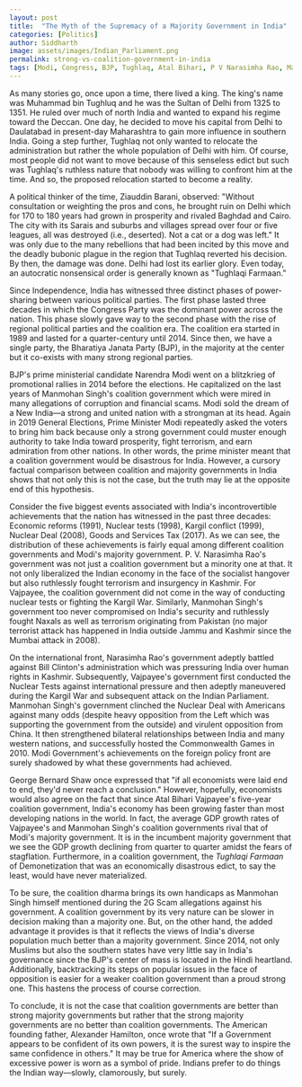 ```yaml
---
layout: post
title:  "The Myth of the Supremacy of a Majority Government in India"
categories: [Politics]
author: Siddharth
image: assets/images/Indian_Parliament.png
permalink: strong-vs-coalition-government-in-india
tags: [Modi, Congress, BJP, Tughlaq, Atal Bihari, P V Narasimha Rao, Manmohan Singh, Hamilton]
---
```

As many stories go, once upon a time, there lived a king. The king's name was Muhammad bin Tughluq and he was the Sultan of Delhi from 1325 to 1351. He ruled over much of north India and wanted to expand his regime toward the Deccan. One day, he decided to move his capital from Delhi to Daulatabad in present-day Maharashtra to gain more influence in southern India. Going a step further, Tughlaq not only wanted to relocate the administration but rather the whole population of Delhi with him. Of course, most people did not want to move because of this senseless edict but such was Tughlaq's ruthless nature that nobody was willing to confront him at the time. And so, the proposed relocation started to become a reality.

A political thinker of the time, Ziauddin Barani, observed: "Without consultation or weighting the pros and cons, he brought ruin on Delhi which for 170 to 180 years had grown in prosperity and rivaled Baghdad and Cairo. The city with its Sarais and suburbs and villages spread over four or five leagues, all was destroyed (i.e., deserted). Not a cat or a dog was left." It was only due to the many rebellions that had been incited by this move and the deadly bubonic plague in the region that Tughlaq reverted his decision. By then, the damage was done. Delhi had lost its earlier glory. Even today, an autocratic nonsensical order is generally known as "Tughlaqi Farmaan."

Since Independence, India has witnessed three distinct phases of power-sharing between various political parties. The first phase lasted three decades in which the Congress Party was the dominant power across the nation. This phase slowly gave way to the second phase with the rise of regional political parties and the coalition era. The coalition era started in 1989 and lasted for a quarter-century until 2014. Since then, we have a single party, the Bharatiya Janata Party (BJP), in the majority at the center but it co-exists with many strong regional parties.

BJP's prime ministerial candidate Narendra Modi went on a blitzkrieg of promotional rallies in 2014 before the elections. He capitalized on the last years of Manmohan Singh's coalition government which were mired in many allegations of corruption and financial scams. Modi sold the dream of a New India—a strong and united nation with a strongman at its head. Again in 2019 General Elections, Prime Minister Modi repeatedly asked the voters to bring him back because only a strong government could muster enough authority to take India toward prosperity, fight terrorism, and earn admiration from other nations. In other words, the prime minister meant that a coalition government would be disastrous for India. However, a cursory factual comparison between coalition and majority governments in India shows that not only this is not the case, but the truth may lie at the opposite end of this hypothesis.

Consider the five biggest events associated with India's incontrovertible achievements that the nation has witnessed in the past three decades: Economic reforms (1991), Nuclear tests (1998), Kargil conflict (1999), Nuclear Deal (2008), Goods and Services Tax (2017). As we can see, the distribution of these achievements is fairly equal among different coalition governments and Modi's majority government. P. V. Narasimha Rao's government was not just a coalition government but a minority one at that. It not only liberalized the Indian economy in the face of the socialist hangover but also ruthlessly fought terrorism and insurgency in Kashmir. For Vajpayee, the coalition government did not come in the way of conducting nuclear tests or fighting the Kargil War. Similarly, Manmohan Singh's government too never compromised on India's security and ruthlessly fought Naxals as well as terrorism originating from Pakistan (no major terrorist attack has happened in India outside Jammu and Kashmir since the Mumbai attack in 2008). 

On the international front, Narasimha Rao's government adeptly battled against Bill Clinton's administration which was pressuring India over human rights in Kashmir. Subsequently, Vajpayee's government first conducted the Nuclear Tests against international pressure and then adeptly maneuvered during the Kargil War and subsequent attack on the Indian Parliament. Manmohan Singh's government clinched the Nuclear Deal with Americans against many odds (despite heavy opposition from the Left which was supporting the government from the outside) and virulent opposition from China. It then strengthened bilateral relationships between India and many western nations, and successfully hosted the Commonwealth Games in 2010. Modi Government's achievements on the foreign policy front are surely shadowed by what these governments had achieved.

George Bernard Shaw once expressed that "if all economists were laid end to end, they'd never reach a conclusion." However, hopefully, economists would also agree on the fact that since Atal Bihari Vajpayee's five-year coalition government, India's economy has been growing faster than most developing nations in the world. In fact, the average GDP growth rates of Vajpayee's and Manmohan Singh's coalition governments rival that of Modi's majority government. It is in the incumbent majority government that we see the GDP growth declining from quarter to quarter amidst the fears of stagflation. Furthermore, in a coalition government, the <i>Tughlaqi Farmaan</i> of Demonetization that was an economically disastrous edict, to say the least, would have never materialized.

To be sure, the coalition dharma brings its own handicaps as Manmohan Singh himself mentioned during the 2G Scam allegations against his government. A coalition government by its very nature can be slower in decision making than a majority one. But, on the other hand, the added advantage it provides is that it reflects the views of India's diverse population much better than a majority government. Since 2014, not only Muslims but also the southern states have very little say in India's governance since the BJP's center of mass is located in the Hindi heartland. Additionally, backtracking its steps on popular issues in the face of opposition is easier for a weaker coalition government than a proud strong one. This hastens the process of course correction.

To conclude, it is not the case that coalition governments are better than strong majority governments but rather that the strong majority governments are no better than coalition governments. The American founding father, Alexander Hamilton, once wrote that "If a Government appears to be confident of its own powers, it is the surest way to inspire the same confidence in others." It may be true for America where the show of excessive power is worn as a symbol of pride. Indians prefer to do things the Indian way—slowly, clamorously, but surely.